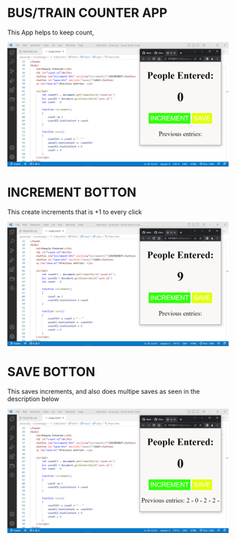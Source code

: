 # BUS/TRAIN COUNTER APP

This App helps to keep count, 

![The Overall Look Of The App](img/overAllLook.png)

# INCREMENT BOTTON

This create increments that is +1 to every click

![Photo description of how the increment looks like](img/incrementLook.png)


# SAVE BOTTON

This saves increments, and also does multipe saves as seen in the description below

![Photo description of how the Saving looks like](img/SaveLook.png)